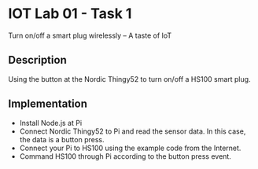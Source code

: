 IOT Lab 01 - Task 1
=====================================

Turn on/off a smart plug wirelessly – A taste of IoT

## Description
Using the button at the Nordic Thingy52 to turn on/off a HS100 smart
plug.
## Implementation
  * Install Node.js at Pi
  * Connect Nordic Thingy52 to Pi and read the sensor data. In this case, the data is a button press.
  * Connect your Pi to HS100 using the example code from the Internet.
  * Command HS100 through Pi according to the button press event.
